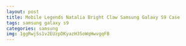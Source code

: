 ```yaml
---
layout: post
title: Mobile Legends Natalia Bright Claw Samsung Galaxy S9 Case
tags: samsung galaxy s9
categories: samsung
img: 1ggRwjSs1v2EUzpDKyazH3SoWqHwvgqFB
---
```

